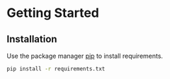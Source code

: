 # Getting Started


## Installation

Use the package manager [pip](https://pip.pypa.io/en/stable/) to install requirements.

```bash
pip install -r requirements.txt
```


